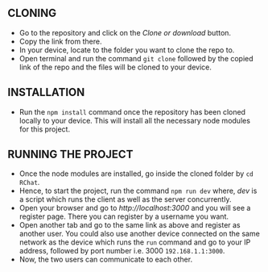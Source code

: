 CLONING
-------

* Go to the repository and click on the *Clone or download* button.
* Copy the link from there.
* In your device, locate to the folder you want to clone the repo to.
* Open terminal and run the command `git clone` followed by the copied link of the repo and the files will be cloned to your device.


INSTALLATION
------------

* Run the `npm install` command once the repository has been cloned locally to your device. This will install all the necessary node modules for this project.


RUNNING THE PROJECT
-------------------

* Once the node modules are installed, go inside the cloned folder by `cd RChat`.
* Hence, to start the project, run the command `npm run dev` where, *dev* is a script which runs the client as well as the server concurrently.
* Open your browser and go to *http://localhost:3000* and you will see a register page. There you can register by a username you want.
* Open another tab and go to the same link as above and register as another user. You could also use another device connected on the same network as the device which runs the `run` command and go to your IP address, followed by port number i.e. 3000 `192.168.1.1:3000`.
* Now, the two users can communicate to each other.